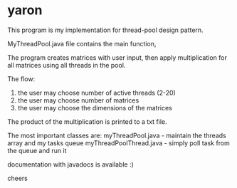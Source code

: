 # yaron

This program is my implementation for thread-pool design pattern.

MyThreadPool.java file contains the main function,

The program creates matrices with user input, then apply multiplication for all matrices using all threads in the pool.

The flow:

1. the user may choose number of active threads (2-20)
2. the user may choose number of matrices
3. the user may choose the dimensions of the matrices

The product of the multiplication is printed to a txt file.

The most important classes are:
myThreadPool.java - maintain the threads array and my tasks queue
myThreadPoolThread.java - simply poll task from the queue and run it

documentation with javadocs is available :)

cheers
